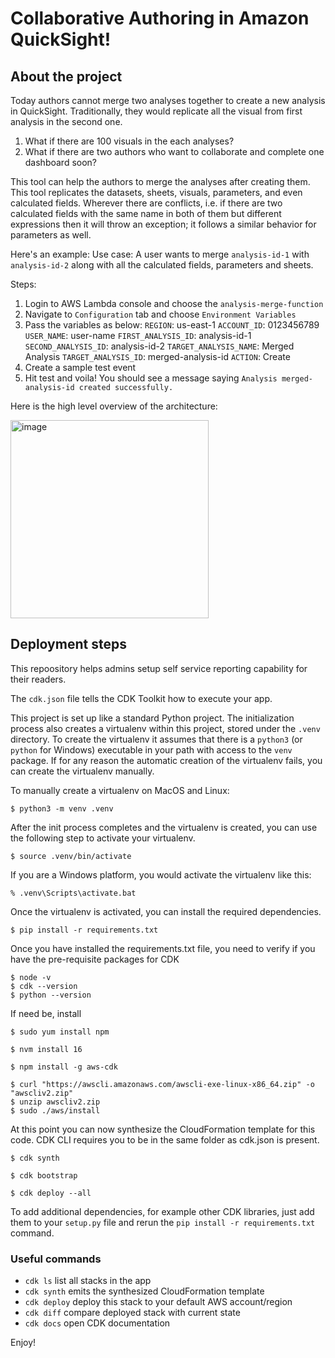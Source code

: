 
# Collaborative Authoring in Amazon QuickSight!

## About the project
Today authors cannot merge two analyses together to create a new analysis in QuickSight. Traditionally, they would replicate all the visual from first analysis in the second one. 
1. What if there are 100 visuals in the each analyses? 
2. What if there are two authors who want to collaborate and complete one dashboard soon? 

This tool can help the authors to merge the analyses after creating them. This tool replicates the datasets, sheets, visuals, parameters, and even calculated fields. Wherever there are conflicts, i.e. if there are two calculated fields with the same name in both of them but different expressions then it will throw an exception; it follows a similar behavior for parameters as well.

Here's an example:
Use case: A user wants to merge `analysis-id-1` with `analysis-id-2` along with all the calculated fields, parameters and sheets.

Steps:
1. Login to AWS Lambda console and choose the `analysis-merge-function`
2. Navigate to `Configuration` tab and choose `Environment Variables`
3. Pass the variables as below:
        `REGION`: us-east-1 
        `ACCOUNT_ID`: 0123456789
        `USER_NAME`: user-name
        `FIRST_ANALYSIS_ID`: analysis-id-1
        `SECOND_ANALYSIS_ID`: analysis-id-2
        `TARGET_ANALYSIS_NAME`: Merged Analysis
        `TARGET_ANALYSIS_ID`: merged-analysis-id
        `ACTION`: Create
4. Create a sample test event
5. Hit test and voila! You should see a message saying `Analysis merged-analysis-id created successfully.`


Here is the high level overview of the architecture:

<img width="317" alt="image" src="https://user-images.githubusercontent.com/30472234/235339232-b8e5bbc4-93c6-4a43-ba3a-559031424913.png">



## Deployment steps

This repoository helps admins setup self service reporting capability for their readers.

The `cdk.json` file tells the CDK Toolkit how to execute your app.

This project is set up like a standard Python project.  The initialization
process also creates a virtualenv within this project, stored under the `.venv`
directory.  To create the virtualenv it assumes that there is a `python3`
(or `python` for Windows) executable in your path with access to the `venv`
package. If for any reason the automatic creation of the virtualenv fails,
you can create the virtualenv manually.

To manually create a virtualenv on MacOS and Linux:

```
$ python3 -m venv .venv
```

After the init process completes and the virtualenv is created, you can use the following
step to activate your virtualenv.

```
$ source .venv/bin/activate
```

If you are a Windows platform, you would activate the virtualenv like this:

```
% .venv\Scripts\activate.bat
```

Once the virtualenv is activated, you can install the required dependencies.

```
$ pip install -r requirements.txt
```

Once you have installed the requirements.txt file, you need to verify if you have the pre-requisite packages for CDK

```
$ node -v
$ cdk --version
$ python --version
```

If need be, install

```
$ sudo yum install npm
```
```
$ nvm install 16
```
```
$ npm install -g aws-cdk
```
```
$ curl "https://awscli.amazonaws.com/awscli-exe-linux-x86_64.zip" -o "awscliv2.zip"
$ unzip awscliv2.zip
$ sudo ./aws/install
```

At this point you can now synthesize the CloudFormation template for this code. CDK CLI requires you to be in the same folder as cdk.json is present.

```
$ cdk synth
```

```
$ cdk bootstrap
```
```
$ cdk deploy --all
```

To add additional dependencies, for example other CDK libraries, just add
them to your `setup.py` file and rerun the `pip install -r requirements.txt`
command.

### Useful commands

 * `cdk ls`          list all stacks in the app
 * `cdk synth`       emits the synthesized CloudFormation template
 * `cdk deploy`      deploy this stack to your default AWS account/region
 * `cdk diff`        compare deployed stack with current state
 * `cdk docs`        open CDK documentation

 Enjoy!
